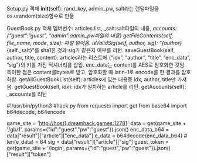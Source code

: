 Setup.py 객체
__init__(self): rand_key, admin_pw, salt라는 랜덤파일을 os.urandom(size)함수로 만듦

GuestBook.py 객체
멤버변수: articles:list, _salt:salt파일의 내용, _accounts:{“guest”:“guest”, “admin”:admin_pw파일의 내용}
getFileContents(self, file_name, mode, size): 파일 읽어옴.
isValidSig(self, author, sig): "{author}_{self._salt}"를 sha1한 것과 sig가 같은지 여부를 리턴.
saveGuestBook(self, author, title, content): articles라는 리스트에 {“idx”, “author”, “title”, “enc_data”, “sig”}의 키를 가진 딕셔너리를 삽입. enc_data는 content를 AES로 암호화한 것임. 특이한 점은 content를bytes로 받고, 암호화할 때 latin-1로 encode를 한 결과를 암호화함.
getAllGuestBookList(self): articles에 있는 내용중 idx, author, title만 가져옴.
getGuestBook(self, idx): idx가 일치하는 article를 리턴.
getAccounts(self): _accounts를 리턴

#!/usr/bin/python3
#hack.py
from requests import get
from base64 import b64decode, b64encode

game_site = 'http://host1.dreamhack.games:12781'
data = get(game_site + '/gb/1', params={"id":"guest","pw":"guest"}).json()
enc_data_b64 = data["result"]["article"]["enc_data"]
e_data = b64decode(enc_data_b64) # len(e_data) = 64
sig = data["result"]["article"]["sig"]
guest_token = get(game_site + '/login', params={"id":"guest","pw":"guest"}).json()["result"]["token"]
